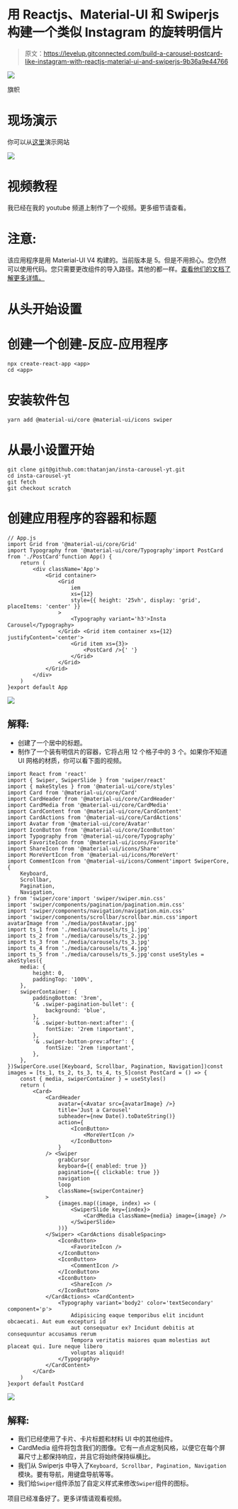 # 用 Reactjs、Material-UI 和 Swiperjs 构建一个类似 Instagram 的旋转明信片

> 原文：<https://levelup.gitconnected.com/build-a-carousel-postcard-like-instagram-with-reactjs-material-ui-and-swiperjs-9b36a9e44766>

![](img/fb4e24eeebf05c1a06af33252182c0ab.png)

旗帜

# 现场演示

你可以从[这里](https://insta-carousel-demo.vercel.app/)演示网站

![](img/334e4a7dba68cdd310e498b604cb99fe.png)

# 视频教程

我已经在我的 youtube 频道上制作了一个视频。更多细节请查看。

# 注意:

该应用程序是用 Material-UI V4 构建的。当前版本是 5。但是不用担心。您仍然可以使用代码。您只需要更改组件的导入路径。其他的都一样。[查看他们的文档了解更多详情。](https://mui.com/guides/migration-v4/#introduction)

# 从头开始设置

# 创建一个创建-反应-应用程序

```
npx create-react-app <app>
cd <app>
```

# 安装软件包

```
yarn add @material-ui/core @material-ui/icons swiper
```

# 从最小设置开始

```
git clone git@github.com:thatanjan/insta-carousel-yt.git
cd insta-carousel-yt
git fetch
git checkout scratch
```

# 创建应用程序的容器和标题

```
// App.js
import Grid from '@material-ui/core/Grid'
import Typography from '@material-ui/core/Typography'import PostCard from './PostCard'function App() {
    return (
        <div className='App'>
            <Grid container>
                <Grid
                    iem
                    xs={12}
                    style={{ height: '25vh', display: 'grid', placeItems: 'center' }}
                >
                    <Typography variant='h3'>Insta Carousel</Typography>
                </Grid> <Grid item container xs={12} justifyContent='center'>
                    <Grid item xs={3}>
                        <PostCard />{' '}
                    </Grid>
                </Grid>
            </Grid>
        </div>
    )
}export default App
```

![](img/5258a93799db13e17817d3d35294b48f.png)

## 解释:

*   创建了一个居中的标题。
*   制作了一个装有明信片的容器，它将占用 12 个格子中的 3 个。如果你不知道 UI 网格的材质，你可以看下面的视频。

```
import React from 'react'
import { Swiper, SwiperSlide } from 'swiper/react'
import { makeStyles } from '@material-ui/core/styles'
import Card from '@material-ui/core/Card'
import CardHeader from '@material-ui/core/CardHeader'
import CardMedia from '@material-ui/core/CardMedia'
import CardContent from '@material-ui/core/CardContent'
import CardActions from '@material-ui/core/CardActions'
import Avatar from '@material-ui/core/Avatar'
import IconButton from '@material-ui/core/IconButton'
import Typography from '@material-ui/core/Typography'
import FavoriteIcon from '@material-ui/icons/Favorite'
import ShareIcon from '@material-ui/icons/Share'
import MoreVertIcon from '@material-ui/icons/MoreVert'
import CommentIcon from '@material-ui/icons/Comment'import SwiperCore, {
    Keyboard,
    Scrollbar,
    Pagination,
    Navigation,
} from 'swiper/core'import 'swiper/swiper.min.css'
import 'swiper/components/pagination/pagination.min.css'
import 'swiper/components/navigation/navigation.min.css'
import 'swiper/components/scrollbar/scrollbar.min.css'import avatarImage from './media/postAvatar.jpg'
import ts_1 from './media/carousels/ts_1.jpg'
import ts_2 from './media/carousels/ts_2.jpg'
import ts_3 from './media/carousels/ts_3.jpg'
import ts_4 from './media/carousels/ts_4.jpg'
import ts_5 from './media/carousels/ts_5.jpg'const useStyles = akeStyles({
    media: {
        height: 0,
        paddingTop: '100%',
    },
    swiperContainer: {
        paddingBottom: '3rem',
        '& .swiper-pagination-bullet': {
            background: 'blue',
        },
        '& .swiper-button-next:after': {
            fontSize: '2rem !important',
        },
        '& .swiper-button-prev:after': {
            fontSize: '2rem !important',
        },
    },
})SwiperCore.use([Keyboard, Scrollbar, Pagination, Navigation])const images = [ts_1, ts_2, ts_3, ts_4, ts_5]const PostCard = () => {
    const { media, swiperContainer } = useStyles()
    return (
        <Card>
            <CardHeader
                avatar={<Avatar src={avatarImage} />}
                title='Just a Carousel'
                subheader={new Date().toDateString()}
                action={
                    <IconButton>
                        <MoreVertIcon />
                    </IconButton>
                }
            /> <Swiper
                grabCursor
                keyboard={{ enabled: true }}
                pagination={{ clickable: true }}
                navigation
                loop
                className={swiperContainer}
            >
                {images.map((image, index) => (
                    <SwiperSlide key={index}>
                        <CardMedia className={media} image={image} />
                    </SwiperSlide>
                ))}
            </Swiper> <CardActions disableSpacing>
                <IconButton>
                    <FavoriteIcon />
                </IconButton>
                <IconButton>
                    <CommentIcon />
                </IconButton>
                <IconButton>
                    <ShareIcon />
                </IconButton>
            </CardActions> <CardContent>
                <Typography variant='body2' color='textSecondary' component='p'>
                    Adipisicing eaque temporibus elit incidunt obcaecati. Aut eum excepturi id
                    aut consequatur ex? Incidunt debitis at consequuntur accusamus rerum
                    Tempora veritatis maiores quam molestias aut placeat qui. Iure neque libero
                    voluptas aliquid!
                </Typography>
            </CardContent>
        </Card>
    )
}export default PostCard
```

![](img/103d5d8dbb49783d924ef0b6359366ab.png)

## 解释:

*   我们已经使用了卡片、卡片标题和材料 UI 中的其他组件。
*   CardMedia 组件将包含我们的图像。它有一点点定制风格，以便它在每个屏幕尺寸上都保持响应，并且它将始终保持纵横比。
*   我们从 Swiperjs 中导入了`Keyboard, Scrollbar, Pagination, Navigation`模块。要有导航，用键盘导航等等。
*   我们给`Swiper`组件添加了自定义样式来修改`Swiper`组件的图标。

项目已经准备好了。更多详情请观看视频。